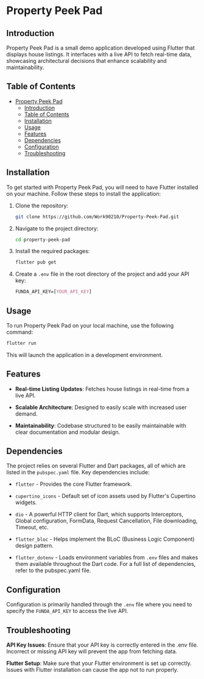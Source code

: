 # Property Peek Pad

## Introduction

Property Peek Pad is a small demo application developed using Flutter that displays house listings. It interfaces with a live API to fetch real-time data, showcasing architectural decisions that enhance scalability and maintainability.

## Table of Contents

- [Property Peek Pad](#property-peek-pad)
  - [Introduction](#introduction)
  - [Table of Contents](#table-of-contents)
  - [Installation](#installation)
  - [Usage](#usage)
  - [Features](#features)
  - [Dependencies](#dependencies)
  - [Configuration](#configuration)
  - [Troubleshooting](#troubleshooting)

## Installation

To get started with Property Peek Pad, you will need to have Flutter installed on your machine. Follow these steps to install the application:

1. Clone the repository:

   ```bash
   git clone https://github.com/Work90210/Property-Peek-Pad.git
   ```

2. Navigate to the project directory:

   ```bash
   cd property-peek-pad
   ```

3. Install the required packages:

   ```bash
   flutter pub get
   ```

4. Create a `.env` file in the root directory of the project and add your API key:

   ```css
   FUNDA_API_KEY=[YOUR_API_KEY]
   ```

## Usage

To run Property Peek Pad on your local machine, use the following command:

```bash
flutter run
```

This will launch the application in a development environment.

## Features

- **Real-time Listing Updates**: Fetches house listings in real-time from a live API.

- **Scalable Architecture**: Designed to easily scale with increased user demand.

- **Maintainability**: Codebase structured to be easily maintainable with clear documentation and modular design.

## Dependencies

The project relies on several Flutter and Dart packages, all of which are listed in the `pubspec.yaml` file. Key dependencies include:

- `flutter` - Provides the core Flutter framework.
- `cupertino_icons` - Default set of icon assets used by Flutter's Cupertino widgets.

- `dio` - A powerful HTTP client for Dart, which supports Interceptors, Global configuration, FormData, Request Cancellation, File downloading, Timeout, etc.
- `flutter_bloc` - Helps implement the BLoC (Business Logic Component) design pattern.
- `flutter_dotenv` - Loads environment variables from `.env` files and makes them available throughout the Dart code.
  For a full list of dependencies, refer to the pubspec.yaml file.

## Configuration

Configuration is primarily handled through the `.env` file where you need to specify the `FUNDA_API_KEY` to access the live API.

## Troubleshooting

**API Key Issues**: Ensure that your API key is correctly entered in the .env file. Incorrect or missing API key will prevent the app from fetching data.

**Flutter Setup**: Make sure that your Flutter environment is set up correctly. Issues with Flutter installation can cause the app not to run properly.
